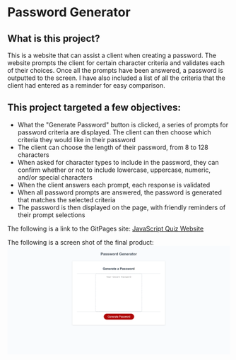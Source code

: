 # Password Generator

## What is this project?
This is a website that can assist a client when creating a password. The website prompts the client for certain character criteria and validates each of their choices. Once all the prompts have been answered, a password is outputted to the screen. I have also included a list of all the criteria that the client had entered as a reminder for easy comparison.

## This project targeted a few objectives:
* What the "Generate Password" button is clicked, a series of prompts for password criteria are displayed. The client can then choose which criteria they would like in their password
* The client can choose the length of their password, from 8 to 128 characters
* When asked for character types to include in the password, they can confirm whether or not to include lowercase, uppercase, numeric, and/or special characters 
* When the client answers each prompt, each response is validated
* When all password prompts are answered, the password is generated that matches the selected criteria
* The password is then displayed on the page, with friendly reminders of their prompt selections

The following is a link to the GitPages site:
 [JavaScript Quiz Website](https://kenny4297.github.io/Password-Generator/)

The following is a screen shot of the final product:
![Screenshot](./assets/images/passwordGeneratorScreenShotFinal.png)